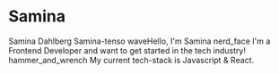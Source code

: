 # Samina
Samina Dahlberg
Samina-tenso
waveHello, I'm Samina
nerd_face I'm a Frontend Developer and want to get started in the tech industry! 
hammer_and_wrench My current tech-stack is Javascript & React.

